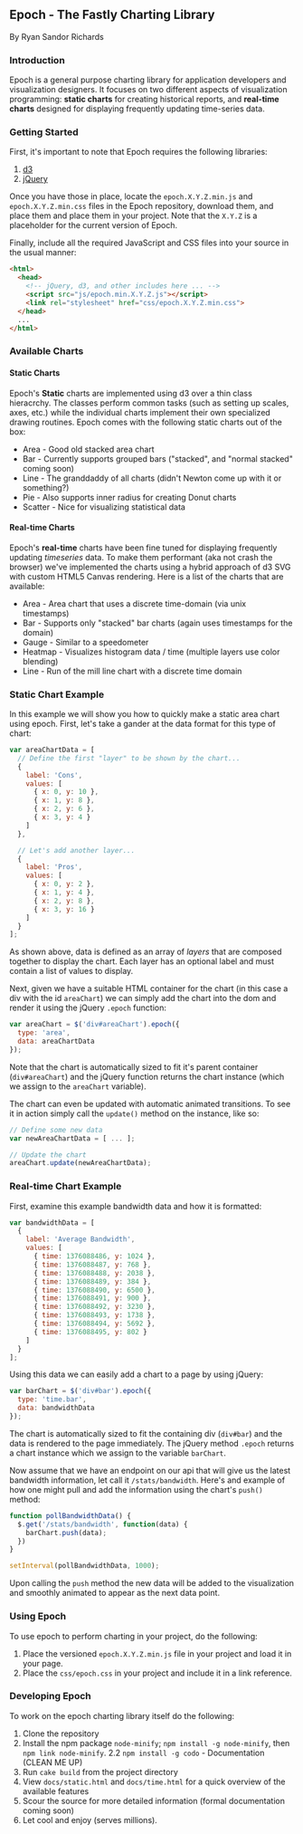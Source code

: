 ## Epoch - The Fastly Charting Library
By Ryan Sandor Richards

### Introduction

Epoch is a general purpose charting library for application developers and visualization designers. It focuses on two different aspects of
visualization programming: **static charts** for creating historical reports, and **real-time charts** designed for displaying frequently 
updating time-series data.

### Getting Started

First, it's important to note that Epoch requires the following libraries:

1. [d3](https://github.com/mbostock/d3)
2. [jQuery](https://github.com/jquery/jquery)

Once you have those in place, locate the `epoch.X.Y.Z.min.js` and `epoch.X.Y.Z.min.css` files in the Epoch repository,
download them, and place them and place them in your project. Note that the `X.Y.Z` is a placeholder for the current
version of Epoch.

Finally, include all the required JavaScript and CSS files into your source in the usual manner:

```html
<html>
  <head>
    <!-- jQuery, d3, and other includes here ... -->
    <script src="js/epoch.min.X.Y.Z.js"></script>
    <link rel="stylesheet" href="css/epoch.X.Y.Z.min.css">
  </head>
  ...
</html>
```

### Available Charts

#### Static Charts

Epoch's **Static** charts are implemented using d3 over a thin class hieracrchy. The classes perform common tasks (such as setting up
scales, axes, etc.) while the individual charts implement their own specialized drawing routines. Epoch comes with the following
static charts out of the box:

* Area - Good old stacked area chart
* Bar - Currently supports grouped bars ("stacked", and "normal stacked" coming soon)
* Line - The granddaddy of all charts (didn't Newton come up with it or something?)
* Pie - Also supports inner radius for creating Donut charts
* Scatter - Nice for visualizing statistical data

#### Real-time Charts

Epoch's **real-time** charts have been fine tuned for displaying frequently updating *timeseries* data. To make them performant (aka
not crash the browser) we've implemented the charts using a hybrid approach of d3 SVG with custom HTML5 Canvas rendering. Here is a
list of the charts that are available:

* Area - Area chart that uses a discrete time-domain (via unix timestamps)
* Bar - Supports only "stacked" bar charts (again uses timestamps for the domain)
* Gauge - Similar to a speedometer
* Heatmap - Visualizes histogram data / time (multiple layers use color blending)
* Line - Run of the mill line chart with a discrete time domain


### Static Chart Example

In this example we will show you how to quickly make a static area chart using epoch. First, let's take a gander at the data format for this type of
chart:

```javascript
var areaChartData = [
  // Define the first "layer" to be shown by the chart...
  {
    label: 'Cons',
    values: [
      { x: 0, y: 10 },
      { x: 1, y: 8 },
      { x: 2, y: 6 },
      { x: 3, y: 4 }
    ]
  },

  // Let's add another layer...
  {
    label: 'Pros',
    values: [
      { x: 0, y: 2 },
      { x: 1, y: 4 },
      { x: 2, y: 8 },
      { x: 3, y: 16 } 
    ]
  }
];
```

As shown above, data is defined as an array of *layers* that are composed together to display the chart. Each layer has an optional label and
must contain a list of values to display.

Next, given we have a suitable HTML container for the chart (in this case a div with the id `areaChart`) we can simply add the chart into the
dom and render it using the jQuery `.epoch` function:

```javascript
var areaChart = $('div#areaChart').epoch({
  type: 'area',
  data: areaChartData
});
```

Note that the chart is automatically sized to fit it's parent container (`div#areaChart`) and the jQuery function returns the chart instance
(which we assign to the `areaChart` variable).

The chart can even be updated with automatic animated transitions. To see it in action simply call the `update()` method on the instance, like so:

```javascript
// Define some new data
var newAreaChartData = [ ... ];

// Update the chart
areaChart.update(newAreaChartData);
```


### Real-time Chart Example

First, examine this example bandwidth data and how it is formatted:

```javascript
var bandwidthData = [
  {
    label: 'Average Bandwidth',
    values: [
      { time: 1376088486, y: 1024 },
      { time: 1376088487, y: 768 },
      { time: 1376088488, y: 2038 },
      { time: 1376088489, y: 384 },
      { time: 1376088490, y: 6500 },
      { time: 1376088491, y: 900 },
      { time: 1376088492, y: 3230 },
      { time: 1376088493, y: 1738 },
      { time: 1376088494, y: 5692 },
      { time: 1376088495, y: 802 }
    ]
  }
];
```

Using this data we can easily add a chart to a page by using jQuery:

```javascript
var barChart = $('div#bar').epoch({
  type: 'time.bar',
  data: bandwidthData
});
```

The chart is automatically sized to fit the containing div (`div#bar`) and the data is rendered to the page immediately. The jQuery method
`.epoch` returns a chart instance which we assign to the variable `barChart`.

Now assume that we have an endpoint on our api that will give us the latest bandwidth information, let call it `/stats/bandwidth`. Here's
and example of how one might pull and add the information using the chart's `push()` method:

```javascript
function pollBandwidthData() {
  $.get('/stats/bandwidth', function(data) {
    barChart.push(data);
  })
}

setInterval(pollBandwidthData, 1000);
```

Upon calling the `push` method the new data will be added to the visualization and smoothly animated to appear as the next data point.



### Using Epoch

To use epoch to perform charting in your project, do the following:

1. Place the versioned `epoch.X.Y.Z.min.js` file in your project and load it in your page.
2. Place the `css/epoch.css` in your project and include it in a link reference.


### Developing Epoch

To work on the epoch charting library itself do the following:

1. Clone the repository
2. Install the npm package `node-minify`; `npm install -g node-minify`, then `npm link node-minify`. 
2.2 `npm install -g codo` - Documentation (CLEAN ME UP)
3. Run `cake build` from the project directory
4. View `docs/static.html` and `docs/time.html` for a quick overview of the available features
5. Scour the source for more detailed information (formal documentation coming soon)
6. Let cool and enjoy (serves millions).

